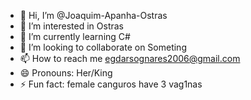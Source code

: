 - 👋 Hi, I’m @Joaquim-Apanha-Ostras
- 👀 I’m interested in Ostras
- 🌱 I’m currently learning C#
- 💞️ I’m looking to collaborate on Someting
- 📫 How to reach me egdarsognares2006@gmail.com
- 😄 Pronouns: Her/King
- ⚡ Fun fact: female canguros have 3 vag1nas

<!---
Joaquim-Apanha-Ostras/Joaquim-Apanha-Ostras is a ✨ special ✨ repository because its `README.md` (this file) appears on your GitHub profile.
You can click the Preview link to take a look at your changes.
--->
